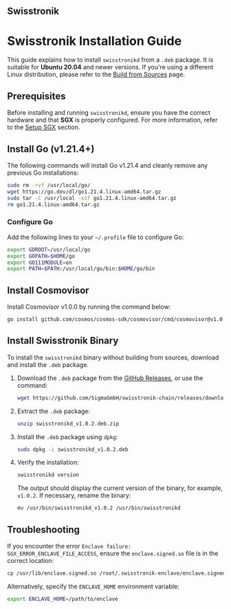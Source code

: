 Swisstronik
---

# Swisstronik Installation Guide

This guide explains how to install `swisstronikd` from a `.deb` package. It is suitable for **Ubuntu 20.04** and newer versions. If you're using a different Linux distribution, please refer to the [Build from Sources](#) page.

## Prerequisites

Before installing and running `swisstronikd`, ensure you have the correct hardware and that **SGX** is properly configured. For more information, refer to the [Setup SGX](#) section.

## Install Go (v1.21.4+)

The following commands will install Go v1.21.4 and cleanly remove any previous Go installations:

```bash
sudo rm -rvf /usr/local/go/
wget https://go.dev/dl/go1.21.4.linux-amd64.tar.gz
sudo tar -C /usr/local -xzf go1.21.4.linux-amd64.tar.gz
rm go1.21.4.linux-amd64.tar.gz
```

### Configure Go

Add the following lines to your `~/.profile` file to configure Go:

```bash
export GOROOT=/usr/local/go
export GOPATH=$HOME/go
export GO111MODULE=on
export PATH=$PATH:/usr/local/go/bin:$HOME/go/bin
```

## Install Cosmovisor

Install Cosmovisor v1.0.0 by running the command below:

```bash
go install github.com/cosmos/cosmos-sdk/cosmovisor/cmd/cosmovisor@v1.0.0
```

## Install Swisstronik Binary

To install the `swisstronikd` binary without building from sources, download and install the `.deb` package.

1. Download the `.deb` package from the [GitHub Releases](https://github.com/SigmaGmbH/swisstronik-chain/releases/tag/v1.0.1), or use the command:

    ```bash
    wget https://github.com/SigmaGmbH/swisstronik-chain/releases/download/testnet-v1.0.2/swisstronik_1.0.2_amd64.deb.zip
    ```

2. Extract the `.deb` package:

    ```bash
    unzip swisstronikd_v1.0.2.deb.zip
    ```

3. Install the `.deb` package using `dpkg`:

    ```bash
    sudo dpkg -i swisstronikd_v1.0.2.deb
    ```

4. Verify the installation:

    ```bash
    swisstronikd version
    ```

   The output should display the current version of the binary, for example, `v1.0.2`. If necessary, rename the binary:

   ```bash
   mv /usr/bin/swisstronikd_v1.0.2 /usr/bin/swisstronikd
   ```

## Troubleshooting

If you encounter the error `Enclave failure: SGX_ERROR_ENCLAVE_FILE_ACCESS`, ensure the `enclave.signed.so` file is in the correct location:

```bash
cp /usr/lib/enclave.signed.so /root/.swisstronik-enclave/enclave.signed.so
```

Alternatively, specify the `ENCLAVE_HOME` environment variable:

```bash
export ENCLAVE_HOME=/path/to/enclave
```
